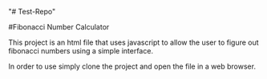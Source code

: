 "# Test-Repo" 

#Fibonacci Number Calculator

This project is an html file that uses javascript to allow the user to figure out fibonacci numbers using a simple interface.

In order to use simply clone the project and open the file in a web browser.